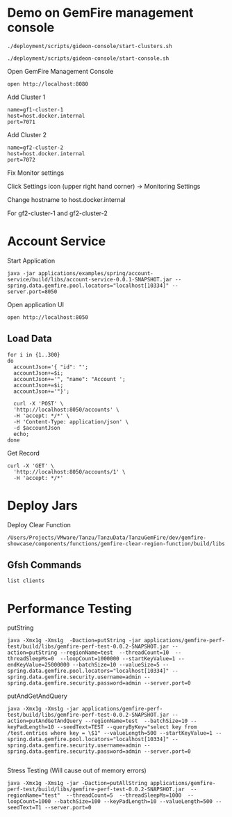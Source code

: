 # Demo on GemFire management console

```shell
./deployment/scripts/gideon-console/start-clusters.sh
```

```shell
./deployment/scripts/gideon-console/start-console.sh
```

Open GemFire Management Console

```shell
open http://localhost:8080
```





Add Cluster 1
 

```properties
name=gf1-cluster-1
host=host.docker.internal
port=7071
```


Add Cluster 2


```properties
name=gf2-cluster-2
host=host.docker.internal
port=7072
```


Fix Monitor settings

Click Settings icon (upper right hand corner) -> Monitoring Settings


Change hostname to host.docker.internal

For gf2-cluster-1 and gf2-cluster-2



# Account Service

Start Application

```shell
java -jar applications/examples/spring/account-service/build/libs/account-service-0.0.1-SNAPSHOT.jar --spring.data.gemfire.pool.locators="localhost[10334]" --server.port=8050
```
Open application UI


```shell
open http://localhost:8050
```


## Load Data

```shell
for i in {1..300}
do
  accountJson='{ "id": "';
  accountJson+=$i;
  accountJson+='", "name": "Account ';
  accountJson+=$i;
  accountJson+='"}';

  curl -X 'POST' \
  'http://localhost:8050/accounts' \
  -H 'accept: */*' \
  -H 'Content-Type: application/json' \
  -d $accountJson
  echo;  
done
```

Get Record

```shell
curl -X 'GET' \
  'http://localhost:8050/accounts/1' \
  -H 'accept: */*'
```
# Deploy Jars

Deploy Clear Function

```shell
/Users/Projects/VMware/Tanzu/TanzuData/TanzuGemFire/dev/gemfire-showcase/components/functions/gemfire-clear-region-function/build/libs
```


## Gfsh Commands

```shell
list clients
```


# Performance Testing


putString

```shell
java -Xmx1g -Xms1g  -Daction=putString -jar applications/gemfire-perf-test/build/libs/gemfire-perf-test-0.0.2-SNAPSHOT.jar --action=putString --regionName=test  --threadCount=10  --threadSleepMs=0  --loopCount=1000000 --startKeyValue=1 --endKeyValue=25000000 --batchSize=10 --valueSize=5 --spring.data.gemfire.pool.locators="localhost[10334]" --spring.data.gemfire.security.username=admin --spring.data.gemfire.security.password=admin --server.port=0
```


putAndGetAndQuery

```shell
java -Xmx1g -Xms1g -jar applications/gemfire-perf-test/build/libs/gemfire-perf-test-0.0.2-SNAPSHOT.jar --action=putAndGetAndQuery --regionName=test  --batchSize=10 --keyPadLength=10 --seedText=TEST --queryByKey="select key from /test.entries where key = \$1" --valueLength=500 --startKeyValue=1 --spring.data.gemfire.pool.locators="localhost[10334]" --spring.data.gemfire.security.username=admin --spring.data.gemfire.security.password=admin --server.port=0


```



Stress Testing (Will cause out of memory errors)

```shell
java -Xmx1g -Xms1g -jar -Daction=putAllString applications/gemfire-perf-test/build/libs/gemfire-perf-test-0.0.2-SNAPSHOT.jar  --regionName="test"  --threadCount=5  --threadSleepMs=1000  --loopCount=1000 --batchSize=100 --keyPadLength=10 --valueLength=500 --seedText=T1 --server.port=0
```